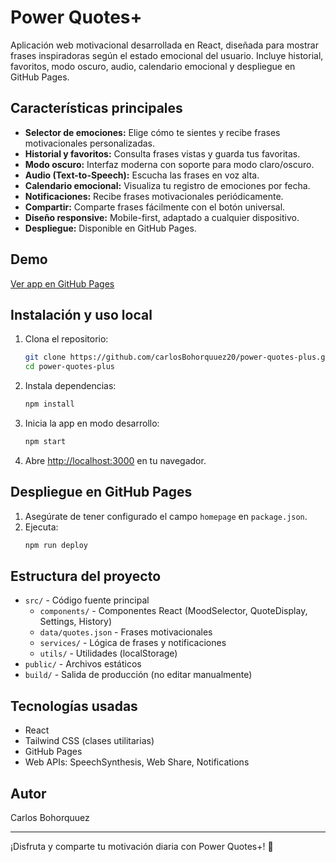 # Power Quotes+

Aplicación web motivacional desarrollada en React, diseñada para mostrar frases inspiradoras según el estado emocional del usuario. Incluye historial, favoritos, modo oscuro, audio, calendario emocional y despliegue en GitHub Pages.

## Características principales

- **Selector de emociones:** Elige cómo te sientes y recibe frases motivacionales personalizadas.
- **Historial y favoritos:** Consulta frases vistas y guarda tus favoritas.
- **Modo oscuro:** Interfaz moderna con soporte para modo claro/oscuro.
- **Audio (Text-to-Speech):** Escucha las frases en voz alta.
- **Calendario emocional:** Visualiza tu registro de emociones por fecha.
- **Notificaciones:** Recibe frases motivacionales periódicamente.
- **Compartir:** Comparte frases fácilmente con el botón universal.
- **Diseño responsive:** Mobile-first, adaptado a cualquier dispositivo.
- **Despliegue:** Disponible en GitHub Pages.

## Demo

[Ver app en GitHub Pages](https://carlosBohorquuez20.github.io/power-quotes-plus/)

## Instalación y uso local

1. Clona el repositorio:
   ```bash
   git clone https://github.com/carlosBohorquuez20/power-quotes-plus.git
   cd power-quotes-plus
   ```
2. Instala dependencias:
   ```bash
   npm install
   ```
3. Inicia la app en modo desarrollo:
   ```bash
   npm start
   ```
4. Abre [http://localhost:3000](http://localhost:3000) en tu navegador.

## Despliegue en GitHub Pages

1. Asegúrate de tener configurado el campo `homepage` en `package.json`.
2. Ejecuta:
   ```bash
   npm run deploy
   ```

## Estructura del proyecto

- `src/` - Código fuente principal
  - `components/` - Componentes React (MoodSelector, QuoteDisplay, Settings, History)
  - `data/quotes.json` - Frases motivacionales
  - `services/` - Lógica de frases y notificaciones
  - `utils/` - Utilidades (localStorage)
- `public/` - Archivos estáticos
- `build/` - Salida de producción (no editar manualmente)

## Tecnologías usadas
- React
- Tailwind CSS (clases utilitarias)
- GitHub Pages
- Web APIs: SpeechSynthesis, Web Share, Notifications

## Autor
Carlos Bohorquuez

---
¡Disfruta y comparte tu motivación diaria con Power Quotes+! 🚀
